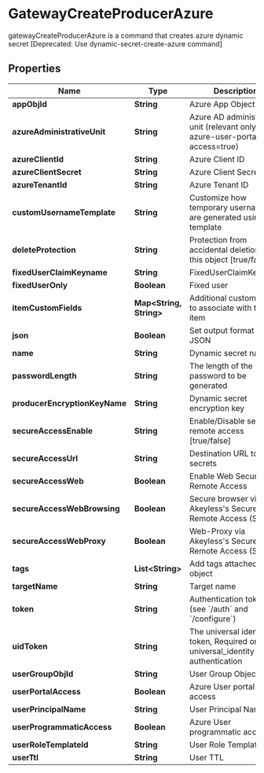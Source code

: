 

# GatewayCreateProducerAzure

gatewayCreateProducerAzure is a command that creates azure dynamic secret [Deprecated: Use dynamic-secret-create-azure command]

## Properties

| Name | Type | Description | Notes |
|------------ | ------------- | ------------- | -------------|
|**appObjId** | **String** | Azure App Object Id |  [optional] |
|**azureAdministrativeUnit** | **String** | Azure AD administrative unit (relevant only when azure-user-portal-access&#x3D;true) |  [optional] |
|**azureClientId** | **String** | Azure Client ID |  [optional] |
|**azureClientSecret** | **String** | Azure Client Secret |  [optional] |
|**azureTenantId** | **String** | Azure Tenant ID |  [optional] |
|**customUsernameTemplate** | **String** | Customize how temporary usernames are generated using go template |  [optional] |
|**deleteProtection** | **String** | Protection from accidental deletion of this object [true/false] |  [optional] |
|**fixedUserClaimKeyname** | **String** | FixedUserClaimKeyname |  [optional] |
|**fixedUserOnly** | **Boolean** | Fixed user |  [optional] |
|**itemCustomFields** | **Map&lt;String, String&gt;** | Additional custom fields to associate with the item |  [optional] |
|**json** | **Boolean** | Set output format to JSON |  [optional] |
|**name** | **String** | Dynamic secret name |  |
|**passwordLength** | **String** | The length of the password to be generated |  [optional] |
|**producerEncryptionKeyName** | **String** | Dynamic secret encryption key |  [optional] |
|**secureAccessEnable** | **String** | Enable/Disable secure remote access [true/false] |  [optional] |
|**secureAccessUrl** | **String** | Destination URL to inject secrets |  [optional] |
|**secureAccessWeb** | **Boolean** | Enable Web Secure Remote Access |  [optional] |
|**secureAccessWebBrowsing** | **Boolean** | Secure browser via Akeyless&#39;s Secure Remote Access (SRA) |  [optional] |
|**secureAccessWebProxy** | **Boolean** | Web-Proxy via Akeyless&#39;s Secure Remote Access (SRA) |  [optional] |
|**tags** | **List&lt;String&gt;** | Add tags attached to this object |  [optional] |
|**targetName** | **String** | Target name |  [optional] |
|**token** | **String** | Authentication token (see &#x60;/auth&#x60; and &#x60;/configure&#x60;) |  [optional] |
|**uidToken** | **String** | The universal identity token, Required only for universal_identity authentication |  [optional] |
|**userGroupObjId** | **String** | User Group Object Id |  [optional] |
|**userPortalAccess** | **Boolean** | Azure User portal access |  [optional] |
|**userPrincipalName** | **String** | User Principal Name |  [optional] |
|**userProgrammaticAccess** | **Boolean** | Azure User programmatic access |  [optional] |
|**userRoleTemplateId** | **String** | User Role Template Id |  [optional] |
|**userTtl** | **String** | User TTL |  [optional] |



